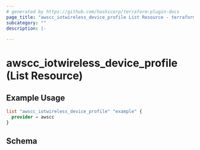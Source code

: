 ```yaml
---
# generated by https://github.com/hashicorp/terraform-plugin-docs
page_title: "awscc_iotwireless_device_profile List Resource - terraform-provider-awscc"
subcategory: ""
description: |-
  
---
```


# awscc_iotwireless_device_profile (List Resource)



## Example Usage

```terraform
list "awscc_iotwireless_device_profile" "example" {
  provider = awscc
}
```

<!-- schema generated by tfplugindocs -->
## Schema
